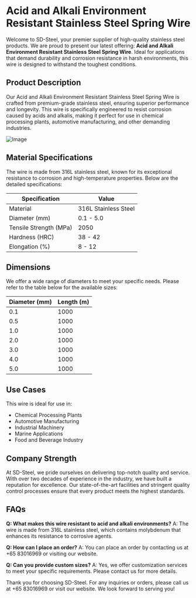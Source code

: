 # Acid and Alkali Environment Resistant Stainless Steel Spring Wire

Welcome to SD-Steel, your premier supplier of high-quality stainless steel products. We are proud to present our latest offering: **Acid and Alkali Environment Resistant Stainless Steel Spring Wire**. Ideal for applications that demand durability and corrosion resistance in harsh environments, this wire is designed to withstand the toughest conditions.

## Product Description
Our Acid and Alkali Environment Resistant Stainless Steel Spring Wire is crafted from premium-grade stainless steel, ensuring superior performance and longevity. This wire is specifically engineered to resist corrosion caused by acids and alkalis, making it perfect for use in chemical processing plants, automotive manufacturing, and other demanding industries.

![Image](https://github.com/user-attachments/assets/2567258e-e124-4816-932d-1809bd27ef0b)

## Material Specifications
The wire is made from 316L stainless steel, known for its exceptional resistance to corrosion and high-temperature properties. Below are the detailed specifications:

| Specification | Value |
|---------------|-------|
| Material      | 316L Stainless Steel |
| Diameter (mm) | 0.1 - 5.0 |
| Tensile Strength (MPa) | 2050 |
| Hardness (HRC) | 38 - 42 |
| Elongation (%) | 8 - 12 |

## Dimensions
We offer a wide range of diameters to meet your specific needs. Please refer to the table below for the available sizes:

| Diameter (mm) | Length (m) |
|---------------|------------|
| 0.1           | 1000       |
| 0.5           | 1000       |
| 1.0           | 1000       |
| 2.0           | 1000       |
| 3.0           | 1000       |
| 4.0           | 1000       |
| 5.0           | 1000       |

## Use Cases
This wire is ideal for use in:
- Chemical Processing Plants
- Automotive Manufacturing
- Industrial Machinery
- Marine Applications
- Food and Beverage Industry

## Company Strength
At SD-Steel, we pride ourselves on delivering top-notch quality and service. With over two decades of experience in the industry, we have built a reputation for excellence. Our state-of-the-art facilities and stringent quality control processes ensure that every product meets the highest standards.

## FAQs
**Q: What makes this wire resistant to acid and alkali environments?**
A: The wire is made from 316L stainless steel, which contains molybdenum that enhances its resistance to corrosive agents.

**Q: How can I place an order?**
A: You can place an order by contacting us at +65 83016969 or visiting our website.

**Q: Can you provide custom sizes?**
A: Yes, we offer customization services to meet your specific requirements. Please contact us for more details.

Thank you for choosing SD-Steel. For any inquiries or orders, please call us at +65 83016969 or visit our website. We look forward to serving you!